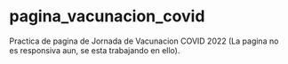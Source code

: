 # pagina_vacunacion_covid

Practica de pagina de Jornada de Vacunacion COVID 2022 (La pagina no es responsiva aun, se esta trabajando en ello).
